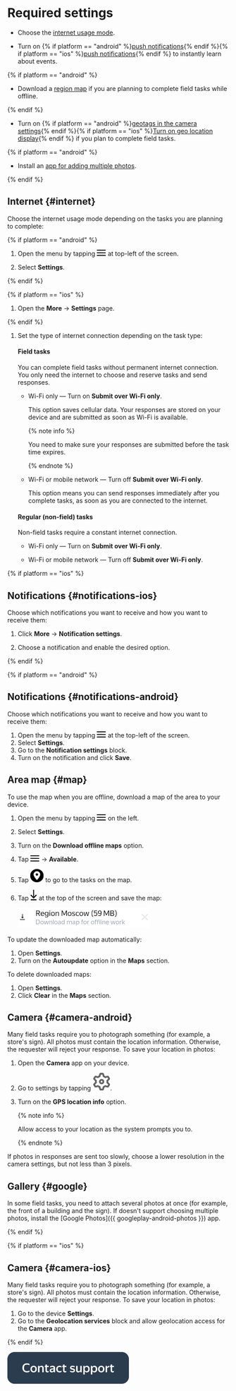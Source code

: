 # Required settings

- Choose the [internet usage mode](#internet).
    
- Turn on {% if platform == "android" %}[push notifications](#notifications-android){% endif %}{% if platform == "ios" %}[push notifications](#notifications-ios){% endif %} to instantly learn about events.

{% if platform == "android" %}

- Download a [region map](#map) if you are planning to complete field tasks while offline.

{% endif %}

- Turn on {% if platform == "android" %}[geotags in the camera settings](#camera){% endif %}{% if platform == "ios" %}[Turn on geo location display](#camera-ios){% endif %} if you plan to complete field tasks.

{% if platform == "android" %}

- Install an [app for adding multiple photos](#google).

{% endif %}

## Internet {#internet}

Choose the internet usage mode depending on the tasks you are planning to complete:

{% if platform == "android" %}

1. Open the menu by tapping ![](../_assets/menu.png) at top-left of the screen. 

1. Select **Settings**.
   
{% endif %}

{% if platform == "ios" %}

1. Open the **More** → **Settings** page.

{% endif %}

1. Set the type of internet connection depending on the task type:

    #### Field tasks
    
    You can complete field tasks without permanent internet connection. You only need the internet to choose and reserve tasks and send responses.
    
    - Wi-Fi only — Turn on **Submit over Wi-Fi only**.
    
        This option saves cellular data. Your responses are stored on your device and are submitted as soon as Wi-Fi is available.
        
        {% note info %}
        
        You need to make sure your responses are submitted before the task time expires.
        
        {% endnote %}
    
    - Wi-Fi or mobile network — Turn off **Submit over Wi-Fi only**.
    
        This option means you can send responses immediately after you complete tasks, as soon as you are connected to the internet.
    
    #### Regular (non-field) tasks
    
    Non-field tasks require a constant internet connection.
    
    - Wi-Fi only — Turn on **Submit over Wi-Fi only**.
    
    - Wi-Fi or mobile network — Turn off **Submit over Wi-Fi only**.

{% if platform == "ios" %}

## Notifications {#notifications-ios}

Choose which notifications you want to receive and how you want to receive them:

1. Click **More** → **Notification settings**.
    
1. Choose a notification and enable the desired option.

{% endif %}

{% if platform == "android" %}

## Notifications {#notifications-android}

Choose which notifications you want to receive and how you want to receive them:

1. Open the menu by tapping ![](../_assets/menu.png) at the top-left of the screen.
1. Select **Settings**.
1. Go to the **Notification settings** block.
1. Turn on the notification and click **Save**.

## Area map {#map}

To use the map when you are offline, download a map of the area to your device.
1. Open the menu by tapping ![](../_assets/menu.png) on the left.
1. Select **Settings**.
1. Turn on the **Download offline maps** option.
1. Tap ![](../_assets/menu.png) → **Available**.
1. Tap ![](../_assets/map-android2.png) to go to the tasks on the map.
1. Tap ![](../_assets/map-download.png) at the top of the screen and save the map:

    ![](../_assets/map_download.png)

To update the downloaded map automatically:

1. Open **Settings**.
1. Turn on the **Autoupdate** option in the **Maps** section.

To delete downloaded maps:
1. Open **Settings**.
1. Click **Clear** in the **Maps** section.

## Camera {#camera-android}

Many field tasks require you to photograph something (for example, a store's sign). All photos must contain the location information. Otherwise, the requester will reject your response. To save your location in photos:

1. Open the **Camera** app on your device.
1. Go to settings by tapping ![](../_assets/settings.svg).
1. Turn on the **GPS location info** option.
    
    {% note info %}
    
    Allow access to your location as the system prompts you to.
    
    {% endnote %}

If photos in responses are sent too slowly, choose a lower resolution in the camera settings, but not less than 3 pixels.

## Gallery {#google}

In some field tasks, you need to attach several photos at once (for example, the front of a building and the sign). If doesn't support choosing multiple photos, install the [Google Photos]({{ googleplay-android-photos }}) app.

{% endif %}

{% if platform == "ios" %}

## Camera {#camera-ios}

Many field tasks require you to photograph something (for example, a store's sign). All photos must contain the location information. Otherwise, the requester will reject your response. To save your location in photos:

1. Go to the device **Settings**.
1. Go to the **Geolocation services** block and allow geolocation access for the **Camera** app.

{% endif %}

[![](../_assets/buttons/contact-support.svg)](troubleshooting/troubleshooting.md#not_working_properly)
